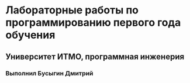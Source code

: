 # Лабораторные работы по программированию первого года обучения
## Университет ИТМО, программная инженерия
### Выполнил Бусыгин Дмитрий
